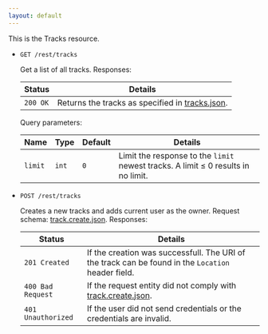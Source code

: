 ```yaml
---
layout: default
---
```


This is the Tracks resource.

*   `GET /rest/tracks`

    Get a list of all tracks. Responses:

    | Status             | Details
    |--------------------|--------
    | `200 OK`           | Returns the tracks as specified in [tracks.json].

    Query parameters:

    | Name    | Type  | Default | Details
    |---------|-------|---------|--------
    | `limit` | `int` | `0`     | Limit the response to the `limit` newest tracks. A limit &le; 0 results in no limit.

*   `POST /rest/tracks`

    Creates a new tracks and adds current user as the owner. Request schema: [track.create.json]. Responses:

    | Status             | Details
    |--------------------|--------
    | `201 Created`      | If the creation was successfull. The URI of the track can be found in the `Location` header field.
    | `400 Bad Request`  | If the request entity did not comply with [track.create.json].
    | `401 Unauthorized` | If the user did not send credentials or the credentials are invalid.

[track.json]:        https://github.com/enviroCar/enviroCar-server/blob/master/rest/src/main/resources/schema/track.json "track.json"
[tracks.json]:        https://github.com/enviroCar/enviroCar-server/blob/master/rest/src/main/resources/schema/tracks.json "tracks.json"
[track.create.json]:        https://github.com/enviroCar/enviroCar-server/blob/master/rest/src/main/resources/schema/tracks.json "track.create.json"
